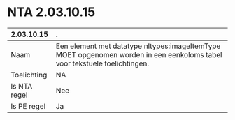 # NTA 2.03.10.15

 2.03.10.15 | . 
 :--- | :--- 
 Naam | Een element met datatype nltypes:imageItemType MOET opgenomen worden in een eenkoloms tabel voor tekstuele toelichtingen. 
 Toelichting | NA 
 Is NTA regel | Nee 
 Is PE regel | Ja 
